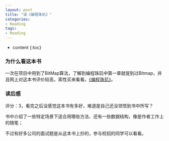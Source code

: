 ```yaml
---
layout: post
title: "读《编程珠玑》"
categories: 
- Reading
tags:
- Reading
---
```


* content
{:toc}

### 为什么看这本书
一次在项目中用到了BitMap算法，了解到编程珠玑中第一章就提到过Bitmap，并且网上对这本书评价较高，索性买来看看。[《编程珠玑》](https://book.douban.com/subject/1230206/)。

### 读后感
评分：3，看完之后没感觉这本书有多好，难道是自己还没领悟到书中所写？

书中介绍了一些特定场景下适合用哪些方法、还有一些数据结构，像是作者工作上的随笔；

不过有好多公司的面试题是从这本书上抄的，参与校招的同学可以看看。
